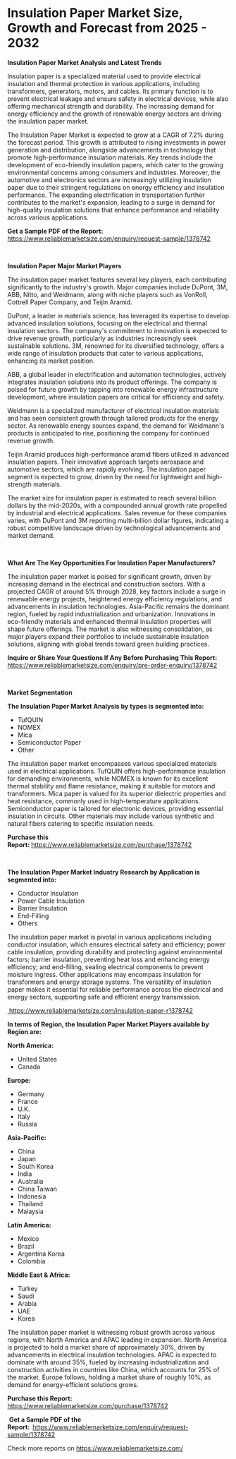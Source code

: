 <p><h1>Insulation Paper Market Size, Growth and Forecast from 2025 - 2032</h1></p><p><strong>Insulation Paper Market Analysis and Latest Trends</strong></p>
<p><p>Insulation paper is a specialized material used to provide electrical insulation and thermal protection in various applications, including transformers, generators, motors, and cables. Its primary function is to prevent electrical leakage and ensure safety in electrical devices, while also offering mechanical strength and durability. The increasing demand for energy efficiency and the growth of renewable energy sectors are driving the insulation paper market.</p><p>The Insulation Paper Market is expected to grow at a CAGR of 7.2% during the forecast period. This growth is attributed to rising investments in power generation and distribution, alongside advancements in technology that promote high-performance insulation materials. Key trends include the development of eco-friendly insulation papers, which cater to the growing environmental concerns among consumers and industries. Moreover, the automotive and electronics sectors are increasingly utilizing insulation paper due to their stringent regulations on energy efficiency and insulation performance. The expanding electrification in transportation further contributes to the market's expansion, leading to a surge in demand for high-quality insulation solutions that enhance performance and reliability across various applications.</p></p>
<p><strong>Get a Sample PDF of the Report:&nbsp;</strong> <a href="https://www.reliablemarketsize.com/enquiry/request-sample/1378742?utm_campaign=2628&utm_medium=2&utm_source=Github&utm_content=ia&utm_term=31032025&utm_id=insulation-paper">https://www.reliablemarketsize.com/enquiry/request-sample/1378742</a></p>
<p>&nbsp;</p>
<p><strong>Insulation Paper Major Market Players</strong></p>
<p><p>The insulation paper market features several key players, each contributing significantly to the industry's growth. Major companies include DuPont, 3M, ABB, Nitto, and Weidmann, along with niche players such as VonRoll, Cottrell Paper Company, and Teijin Aramid.</p><p>DuPont, a leader in materials science, has leveraged its expertise to develop advanced insulation solutions, focusing on the electrical and thermal insulation sectors. The company's commitment to innovation is expected to drive revenue growth, particularly as industries increasingly seek sustainable solutions. 3M, renowned for its diversified technology, offers a wide range of insulation products that cater to various applications, enhancing its market position.</p><p>ABB, a global leader in electrification and automation technologies, actively integrates insulation solutions into its product offerings. The company is poised for future growth by tapping into renewable energy infrastructure development, where insulation papers are critical for efficiency and safety.</p><p>Weidmann is a specialized manufacturer of electrical insulation materials and has seen consistent growth through tailored products for the energy sector. As renewable energy sources expand, the demand for Weidmann's products is anticipated to rise, positioning the company for continued revenue growth.</p><p>Teijin Aramid produces high-performance aramid fibers utilized in advanced insulation papers. Their innovative approach targets aerospace and automotive sectors, which are rapidly evolving. The insulation paper segment is expected to grow, driven by the need for lightweight and high-strength materials.</p><p>The market size for insulation paper is estimated to reach several billion dollars by the mid-2020s, with a compounded annual growth rate propelled by industrial and electrical applications. Sales revenue for these companies varies, with DuPont and 3M reporting multi-billion dollar figures, indicating a robust competitive landscape driven by technological advancements and market demand.</p></p>
<p>&nbsp;</p>
<p><strong>What Are The Key Opportunities For Insulation Paper Manufacturers?</strong></p>
<p><p>The insulation paper market is poised for significant growth, driven by increasing demand in the electrical and construction sectors. With a projected CAGR of around 5% through 2028, key factors include a surge in renewable energy projects, heightened energy efficiency regulations, and advancements in insulation technologies. Asia-Pacific remains the dominant region, fueled by rapid industrialization and urbanization. Innovations in eco-friendly materials and enhanced thermal insulation properties will shape future offerings. The market is also witnessing consolidation, as major players expand their portfolios to include sustainable insulation solutions, aligning with global trends toward green building practices.</p></p>
<p><strong>Inquire or Share Your Questions If Any Before Purchasing This Report:</strong> <a href="https://www.reliablemarketsize.com/enquiry/pre-order-enquiry/1378742?utm_campaign=2628&utm_medium=2&utm_source=Github&utm_content=ia&utm_term=31032025&utm_id=insulation-paper">https://www.reliablemarketsize.com/enquiry/pre-order-enquiry/1378742</a></p>
<p>&nbsp;</p>
<p><strong>Market Segmentation</strong></p>
<p><strong>The Insulation Paper Market Analysis by types is segmented into:</strong></p>
<p><ul><li>TufQUIN</li><li>NOMEX</li><li>Mica</li><li>Semiconductor Paper</li><li>Other</li></ul></p>
<p><p>The insulation paper market encompasses various specialized materials used in electrical applications. TufQUIN offers high-performance insulation for demanding environments, while NOMEX is known for its excellent thermal stability and flame resistance, making it suitable for motors and transformers. Mica paper is valued for its superior dielectric properties and heat resistance, commonly used in high-temperature applications. Semiconductor paper is tailored for electronic devices, providing essential insulation in circuits. Other materials may include various synthetic and natural fibers catering to specific insulation needs.</p></p>
<p><strong>Purchase this Report:&nbsp;</strong><a href="https://www.reliablemarketsize.com/purchase/1378742?utm_campaign=2628&utm_medium=2&utm_source=Github&utm_content=ia&utm_term=31032025&utm_id=insulation-paper">https://www.reliablemarketsize.com/purchase/1378742</a></p>
<p>&nbsp;</p>
<p><strong>The Insulation Paper Market Industry Research by Application is segmented into:</strong></p>
<p><ul><li>Conductor Insulation</li><li>Power Cable Insulation</li><li>Barrier Insulation</li><li>End-Filling</li><li>Others</li></ul></p>
<p><p>The insulation paper market is pivotal in various applications including conductor insulation, which ensures electrical safety and efficiency; power cable insulation, providing durability and protecting against environmental factors; barrier insulation, preventing heat loss and enhancing energy efficiency; and end-filling, sealing electrical components to prevent moisture ingress. Other applications may encompass insulation for transformers and energy storage systems. The versatility of insulation paper makes it essential for reliable performance across the electrical and energy sectors, supporting safe and efficient energy transmission.</p></p>
<p><a href="https://www.reliablemarketsize.com/insulation-paper-r1378742?utm_campaign=2628&utm_medium=2&utm_source=Github&utm_content=ia&utm_term=31032025&utm_id=insulation-paper">&nbsp;https://www.reliablemarketsize.com/insulation-paper-r1378742</a></p>
<p><strong>In terms of Region, the Insulation Paper Market Players available by Region are:</strong></p>
<p>
    <p> <strong> North America: </strong>
        <ul>
            <li>United States</li>
            <li>Canada</li>
        </ul>
        </p> 
    <p> <strong> Europe: </strong>
        <ul>
            <li>Germany</li>
            <li>France</li>
            <li>U.K.</li>
            <li>Italy</li>
            <li>Russia</li>
        </ul>
        </p> 
    <p> <strong> Asia-Pacific: </strong>
        <ul>
            <li>China</li>
            <li>Japan</li>
            <li>South Korea</li>
            <li>India</li>
            <li>Australia</li>
            <li>China Taiwan</li>
            <li>Indonesia</li>
            <li>Thailand</li>
            <li>Malaysia</li>
        </ul>
        </p> 
    <p> <strong> Latin America: </strong>
        <ul>
            <li>Mexico</li>
            <li>Brazil</li>
            <li>Argentina Korea</li>
            <li>Colombia</li>
        </ul>
        </p> 
    <p> <strong> Middle East & Africa: </strong>
        <ul>
            <li>Turkey</li>
            <li>Saudi</li>
            <li>Arabia</li>
            <li>UAE</li>
            <li>Korea</li>
        </ul>
    </p>
    </p>
<p><p>The insulation paper market is witnessing robust growth across various regions, with North America and APAC leading in expansion. North America is projected to hold a market share of approximately 30%, driven by advancements in electrical insulation technologies. APAC is expected to dominate with around 35%, fueled by increasing industrialization and construction activities in countries like China, which accounts for 25% of the market. Europe follows, holding a market share of roughly 10%, as demand for energy-efficient solutions grows.</p></p>
<p><strong>Purchase this Report: </strong><a href="https://www.reliablemarketsize.com/purchase/1378742?utm_campaign=2628&utm_medium=2&utm_source=Github&utm_content=ia&utm_term=31032025&utm_id=insulation-paper">https://www.reliablemarketsize.com/purchase/1378742</a></p>
<p>&nbsp;<strong>Get a Sample PDF of the Report:&nbsp;&nbsp;</strong><a href="https://www.reliablemarketsize.com/enquiry/request-sample/1378742?utm_campaign=2628&utm_medium=2&utm_source=Github&utm_content=ia&utm_term=31032025&utm_id=insulation-paper">https://www.reliablemarketsize.com/enquiry/request-sample/1378742</a></p>
<p><strong></strong></p>
<p>Check more reports on <a href="https://www.reliablemarketsize.com/?utm_campaign=2628&utm_medium=2&utm_source=Github&utm_content=ia&utm_term=31032025&utm_id=insulation-paper">https://www.reliablemarketsize.com/</a></p>
